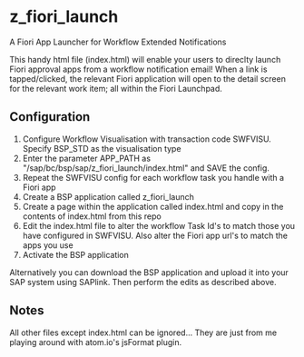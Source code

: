 # z_fiori_launch
A Fiori App Launcher for Workflow Extended Notifications

This handy html file (index.html) will enable your users to direclty launch Fiori approval apps from a workflow notification email!
When a link is tapped/clicked, the relevant Fiori application will open to the detail screen for the relevant work item; all within the Fiori Launchpad.

## Configuration ##
1. Configure Workflow Visualisation with transaction code SWFVISU. Specify BSP_STD as the visualisation type
2. Enter the parameter APP_PATH as "/sap/bc/bsp/sap/z_fiori_launch/index.html" and SAVE the config.
3. Repeat the SWFVISU config for each workflow task you handle with a Fiori app
4. Create a BSP application called z_fiori_launch
5. Create a page within the application called index.html and copy in the contents of index.html from this repo
6. Edit the index.html file to alter the workflow Task Id's to match those you have configured in SWFVISU. Also alter the Fiori app url's to match the apps you use
7. Activate the BSP application

Alternatively you can download the BSP application and upload it into your SAP system using SAPlink. Then perform the edits as described above.

## Notes ##
All other files except index.html can be ignored... They are just from me playing around with atom.io's jsFormat plugin.
